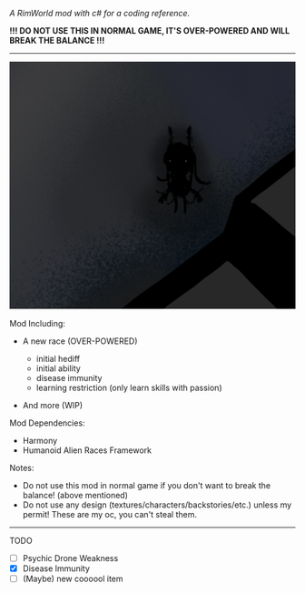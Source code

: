 *A RimWorld mod with c# for a coding reference.*

**!!! DO NOT USE THIS IN NORMAL GAME, IT'S OVER-POWERED AND WILL BREAK THE BALANCE !!!**
***
![Sirenidae.png](About/Preview.png)

Mod Including:
- A new race (OVER-POWERED)
    - initial hediff
    - initial ability 
    - disease immunity
    - learning restriction (only learn skills with passion)

- And more (WIP)

Mod Dependencies:
- Harmony
- Humanoid Alien Races Framework

Notes:
- Do not use this mod in normal game if you don't want to break the balance! (above mentioned)
- Do not use any design (textures/characters/backstories/etc.) unless my permit! These are my oc, you can't steal them.

***
TODO
- [ ] Psychic Drone Weakness
- [x] Disease Immunity
- [ ] \(Maybe) new coooool item
